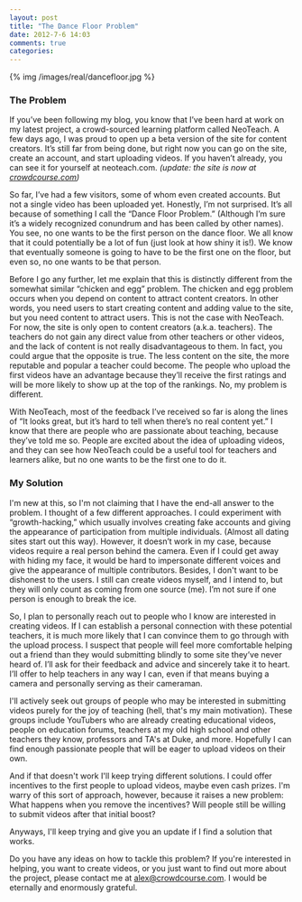```yaml
---
layout: post
title: "The Dance Floor Problem"
date: 2012-7-6 14:03
comments: true
categories: 
---
```


{% img /images/real/dancefloor.jpg %}

### The Problem
If you’ve been following my blog, you know that I’ve been hard at work on my latest project, a crowd-sourced learning platform called NeoTeach. A few days ago, I was proud to open up a beta version of the site for content creators. It’s still far from being done, but right now you can go on the site, create an account, and start uploading videos. If you haven’t already, you can see it for yourself at neoteach.com.
*(update: the site is now at [crowdcourse.com](http://www.crowdcourse.com))*

So far, I’ve had a few visitors, some of whom even created accounts. But not a single video has been uploaded yet. Honestly, I’m not surprised. It’s all because of something I call the “Dance Floor Problem.” (Although I’m sure it’s a widely recognized conundrum and has been called by other names). You see, no one wants to be the first person on the dance floor. We all know that it could potentially be a lot of fun (just look at how shiny it is!). We know that eventually someone is going to have to be the first one on the floor, but even so, no one wants to be that person.

Before I go any further, let me explain that this is distinctly different from the somewhat similar “chicken and egg” problem. The chicken and egg problem occurs when you depend on content to attract content creators. In other words, you need users to start creating content and adding value to the site, but you need content to attract users. This is not the case with NeoTeach. For now, the site is only open to content creators (a.k.a. teachers). The teachers do not gain any direct value from other teachers or other videos, and the lack of content is not really disadvantageous to them. In fact, you could argue that the opposite is true. The less content on the site, the more reputable and popular a teacher could become. The people who upload the first videos have an advantage because they’ll receive the first ratings and will be more likely to show up at the top of the rankings. No, my problem is different.

With NeoTeach, most of the feedback I’ve received so far is along the lines of “It looks great, but it’s hard to tell when there’s no real content yet.” I know that there are people who are passionate about teaching, because they’ve told me so. People are excited about the idea of uploading videos, and they can see how NeoTeach could be a useful tool for teachers and learners alike, but no one wants to be the first one to do it.
<br/>

### My Solution
I'm new at this, so I'm not claiming that I have the end-all answer to the problem. I thought of a few different approaches. I could experiment with “growth-hacking,” which usually involves creating fake accounts and giving the appearance of participation from multiple individuals. (Almost all dating sites start out this way).  However, it doesn’t work in my case, because videos require a real person behind the camera. Even if I could get away with hiding my face, it would be hard to impersonate different voices and give the appearance of multiple contributors. Besides, I don't want to be dishonest to the users. I still can create videos myself, and I intend to, but they will only count as coming from one source (me). I’m not sure if one person is enough to break the ice.

So, I plan to personally reach out to people who I know are interested in creating videos. If I can establish a personal connection with these potential teachers, it is much more likely that I can convince them to go through with the upload process. I suspect that people will feel more comfortable helping out a friend than they would submitting blindly to some site they’ve never heard of. I’ll ask for their feedback and advice and sincerely take it to heart. I’ll offer to help teachers in any way I can, even if that means buying a camera and personally serving as their cameraman.

I'll actively seek out groups of people who may be interested in submitting videos purely for the joy of teaching (hell, that's my main motivation). These groups include YouTubers who are already creating educational videos, people on education forums, teachers at my old high school and other teachers they know, professors and TA's at Duke, and more. Hopefully I can find enough passionate people that will be eager to upload videos on their own.

And if that doesn't work I'll keep trying different solutions. I could offer incentives to the first people to upload videos, maybe even cash prizes. I'm warry of this sort of approach, however, because it raises a new problem: What happens when you remove the incentives? Will people still be willing to submit videos after that initial boost?
<br/>

Anyways, I'll keep trying and give you an update if I find a solution that works.

Do you have any ideas on how to tackle this problem? If you're interested in helping, you want to create videos, or you just want to find out more about the project, please contact me at alex@crowdcourse.com. I would be eternally and enormously grateful.